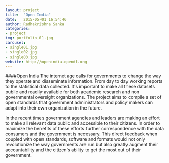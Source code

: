 ```yaml
---
layout: project
title:  "Open India"
date:   2015-05-01 16:54:46
author: Radhakrishna Sanka
categories:
- project
img: portfolio_01.jpg
carousel:
- single01.jpg
- single02.jpg
- single03.jpg
website: http://openindia.opendf.org
---
```

####Open India
The internet age calls for governments to change the way they operate and disseminate information. From day to day working reports to the statistical data collected. It's important to make all these datasets public and readily available for both academic research and non governmental oversight organizations. The project aims to compile a set of open standards that government administrators and policy makers can adapt into their own organization in the future.  

In the recent times government agencies and leaders are making an effort to make all relevant data public and accessible to their citizens. In order to maximize the benefits of these efforts further correspondence with the data consumers and the government is necessary. This direct feedback when coupled with open standards, software and formats would not only revolutionize the way governments are run but also greatly augment their accountability and the citizen's ability to get the most out of their government.
